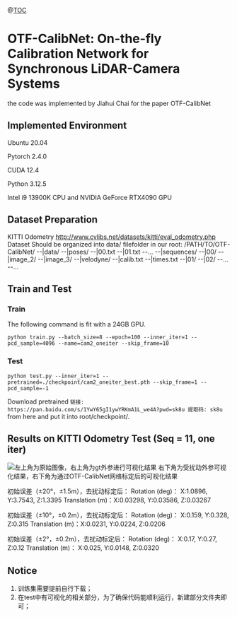 ﻿@[TOC](这里写自定义目录标题)

# OTF-CalibNet: On-the-fly Calibration Network for Synchronous LiDAR-Camera Systems

the code was implemented by Jiahui Chai for the paper OTF-CalibNet
## Implemented Environment

Ubuntu 20.04

Pytorch 2.4.0

CUDA 12.4

Python 3.12.5

Intel i9 13900K CPU and NVIDIA GeForce RTX4090 GPU

## Dataset Preparation

KITTI Odometry 
http://www.cvlibs.net/datasets/kitti/eval_odometry.php
Dataset Should be organized into data/ filefolder in our root:
/PATH/TO/OTF-CalibNet/
  --|data/
      --|poses/
          --|00.txt
          --|01.txt
          --...
      --|sequences/
          --|00/
              --|image_2/
              --|image_3/
              --|velodyne/
              --|calib.txt
              --|times.txt
          --|01/
          --|02/
          --...
  --...
## Train and Test
### Train

The following command is fit with a 24GB GPU.

```
python train.py --batch_size=8 --epoch=100 --inner_iter=1 --pcd_sample=4096 --name=cam2_oneiter --skip_frame=10
```
### Test

```
python test.py --inner_iter=1 --pretrained=./checkpoint/cam2_oneiter_best.pth --skip_frame=1 --pcd_sample=-1
```
Download pretrained `链接: https://pan.baidu.com/s/1YwY65gI1ywYRKmA1L_we4A?pwd=sk8u 提取码: sk8u` from here and put it into root/checkpoint/.
## Results on KITTI Odometry Test (Seq = 11, one iter)
![](https://i-blog.csdnimg.cn/direct/bdbcb721534d426db180df9b14553c76.jpeg#pic_center)左上角为原始图像，右上角为gt外参进行可视化结果
右下角为受扰动外参可视化结果，右下角为通过OTF-CalibNet网络标定后的可视化结果

初始误差（±20°，±1.5m），去扰动标定后：
Rotation (deg)： X:1.0896,		Y:3.7543,		Z:1.3395
Translation (m)：X:0.03298,	Y:0.03586,		Z:0.03267

初始误差（±10°，±0.2m），去扰动标定后：
Rotation (deg)： X:0.159,		Y:0.328,		Z:0.315
Translation (m)：X:0.0231,	Y:0.0224,		Z:0.0206

初始误差（±2°，±0.2m），去扰动标定后：
Rotation (deg)： X:0.17,		Y:0.27,		Z:0.12
Translation (m)： X:0.025,	Y:0.0148,		Z:0.0320

## Notice

 1. 训练集需要提前自行下载； 
 2. 在test中有可视化的相关部分，为了确保代码能顺利运行，新建部分文件夹即可；

